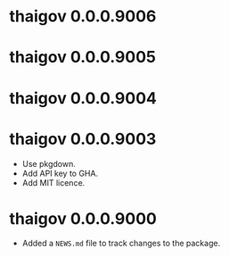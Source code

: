 <!-- NEWS.md is maintained by https://cynkra.github.io/fledge, do not edit -->

# thaigov 0.0.0.9006

# thaigov 0.0.0.9005

# thaigov 0.0.0.9004

# thaigov 0.0.0.9003

- Use pkgdown.
- Add API key to GHA.
- Add MIT licence.



# thaigov 0.0.0.9000

* Added a `NEWS.md` file to track changes to the package.

